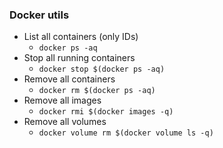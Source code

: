 ### Docker utils

* List all containers (only IDs)
    * `docker ps -aq`
* Stop all running containers
    * `docker stop $(docker ps -aq)`
* Remove all containers
    * `docker rm $(docker ps -aq)`
* Remove all images
    * `docker rmi $(docker images -q)`
* Remove all volumes
    * `docker volume rm $(docker volume ls -q)`